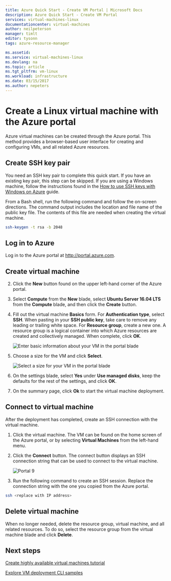 ```yaml
---
title: Azure Quick Start - Create VM Portal | Microsoft Docs
description: Azure Quick Start - Create VM Portal
services: virtual-machines-linux
documentationcenter: virtual-machines
author: neilpeterson
manager: timlt
editor: tysonn
tags: azure-resource-manager

ms.assetid: 
ms.service: virtual-machines-linux
ms.devlang: na
ms.topic: article
ms.tgt_pltfrm: vm-linux
ms.workload: infrastructure
ms.date: 03/15/2017
ms.author: nepeters
---
```


# Create a Linux virtual machine with the Azure portal

Azure virtual machines can be created through the Azure portal. This method provides a browser-based user interface for creating and configuring VMs, and all related Azure resources.

## Create SSH key pair

You need an SSH key pair to complete this quick start. If you have an existing key pair, this step can be skipped. If you are using a Windows machine, follow the instructions found in the [How to use SSH keys with Windows on Azure](./virtual-machines-linux-ssh-from-windows.md) guide. 

From a Bash shell, run the following command and follow the on-screen directions. The command output includes the location and file name of the public key file. The contents of this file are needed when creating the virtual machine.

```bash
ssh-keygen -t rsa -b 2048
```

## Log in to Azure 

Log in to the Azure portal at http://portal.azure.com.

## Create virtual machine

2. Click the **New** button found on the upper left-hand corner of the Azure portal.

3. Select **Compute** from the **New** blade, select **Ubuntu Server 16.04 LTS** from the **Compute** blade, and then click the **Create** button.

4. Fill out the virtual machine **Basics** form. For **Authentication type**, select **SSH**. When pasting in your **SSH public key**, take care to remove any leading or trailing white space. For **Resource group**, create a new one. A resource group is a logical container into which Azure resources are created and collectively managed. When complete, click **OK**.

    ![Enter basic information about your VM in the portal blade](./media/virtual-machine-quick-start/create-vm-portal-basic-blade.png)  

5. Choose a size for the VM and click **Select**. 

    ![Select a size for your VM in the portal blade](./media/virtual-machine-quick-start/create-vm-portal-size-blade.png)

6. On the settings blade, select **Yes** under **Use managed disks**, keep the defaults for the rest of the settings, and click **OK**.

7. On the summary page, click **Ok** to start the virtual machine deployment.

## Connect to virtual machine

After the deployment has completed, create an SSH connection with the virtual machine.

1. Click the virtual machine. The VM can be found on the home screen of the Azure portal, or by selecting **Virtual Machines** from the left-hand menu.

2. Click the **Connect** button. The connect button displays an SSH connection string that can be used to connect to the virtual machine.

    ![Portal 9](./media/virtual-machine-quick-start/portal-quick-start-9.png) 

3. Run the following command to create an SSH session. Replace the connection string with the one you copied from the Azure portal.

```bash 
ssh <replace with IP address>
```
## Delete virtual machine

When no longer needed, delete the resource group, virtual machine, and all related resources. To do so, select the resource group from the virtual machine blade and click **Delete**.

## Next steps

[Create highly available virtual machines tutorial](./virtual-machines-linux-create-cli-complete.md?toc=%2fazure%2fvirtual-machines%2flinux%2ftoc.json)

[Explore VM deployment CLI samples](./virtual-machines-linux-cli-samples.md?toc=%2fazure%2fvirtual-machines%2flinux%2ftoc.json)
